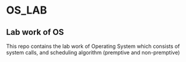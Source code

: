 # OS_LAB
## Lab work of OS
This repo contains the lab work of Operating System which consists of system calls, and scheduling algorithm (premptive and non-premptive)

